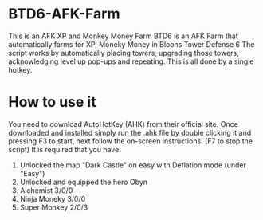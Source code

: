 # BTD6-AFK-Farm
This is an AFK XP and Monkey Money Farm
BTD6 is an AFK Farm that automatically farms for XP, Moneky Money in Bloons Tower Defense 6
The script works by automatically placing towers, upgrading those towers, acknowledging level up pop-ups and repeating. This is all done by a single hotkey. 
# How to use it
You need to download AutoHotKey (AHK) from their official site. 
Once downloaded and installed simply run the .ahk file by double clicking it
and pressing F3 to start, next follow the on-screen instructions. (F7 to stop the script)
It is required that you have:
1. Unlocked the map "Dark Castle" on easy with Deflation mode (under "Easy")
2. Unlocked and equipped the hero Obyn
3. Alchemist 3/0/0
4. Ninja Moneky 3/0/0
5. Super Monkey 2/0/3
